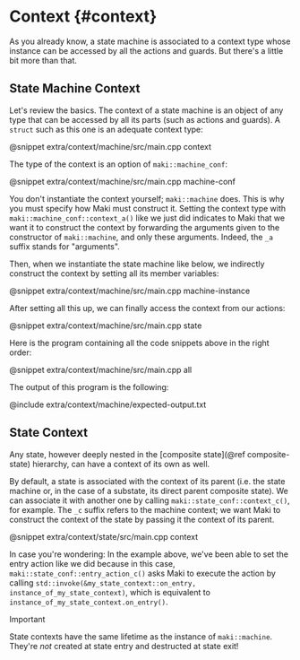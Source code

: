 # Context {#context}

As you already know, a state machine is associated to a context type whose instance can be accessed by all the actions and guards. But there's a little bit more than that.

## State Machine Context

Let's review the basics. The context of a state machine is an object of any type that can be accessed by all its parts (such as actions and guards). A `struct` such as this one is an adequate context type:

@snippet extra/context/machine/src/main.cpp context

The type of the context is an option of `maki::machine_conf`:

@snippet extra/context/machine/src/main.cpp machine-conf

You don't instantiate the context yourself; `maki::machine` does. This is why you must specify how Maki must construct it. Setting the context type with `maki::machine_conf::context_a()` like we just did indicates to Maki that we want it to construct the context by forwarding the arguments given to the constructor of `maki::machine`, and only these arguments. Indeed, the `_a` suffix stands for "arguments".

Then, when we instantiate the state machine like below, we indirectly construct the context by setting all its member variables:

@snippet extra/context/machine/src/main.cpp machine-instance

After setting all this up, we can finally access the context from our actions:

@snippet extra/context/machine/src/main.cpp state

Here is the program containing all the code snippets above in the right order:

@snippet extra/context/machine/src/main.cpp all

The output of this program is the following:

@include extra/context/machine/expected-output.txt

## State Context

Any state, however deeply nested in the [composite state](@ref composite-state) hierarchy, can have a context of its own as well.

By default, a state is associated with the context of its parent (i.e. the state machine or, in the case of a substate, its direct parent composite state). We can associate it with another one by calling `maki::state_conf::context_c()`, for example. The `_c` suffix refers to the machine context; we want Maki to construct the context of the state by passing it the context of its parent.

@snippet extra/context/state/src/main.cpp context

In case you're wondering: In the example above, we've been able to set the entry action like we did because in this case, `maki::state_conf::entry_action_c()` asks Maki to execute the action by calling `std::invoke(&my_state_context::on_entry, instance_of_my_state_context)`, which is equivalent to `instance_of_my_state_context.on_entry()`.

> [!important]
> State contexts have the same lifetime as the instance of `maki::machine`. They're *not* created at state entry and destructed at state exit!
